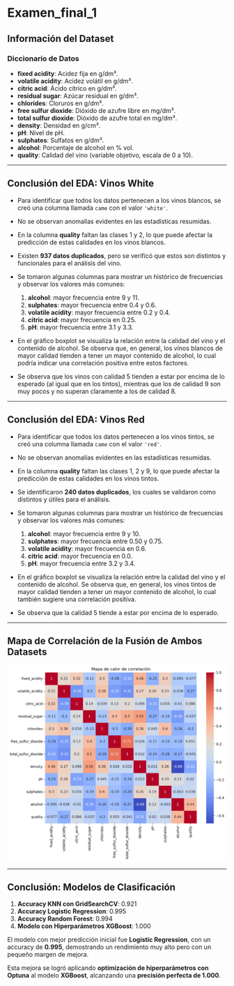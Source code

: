 # Examen\_final\_1

## Información del Dataset

### Diccionario de Datos

* **fixed acidity**: Acidez fija en g/dm³.
* **volatile acidity**: Acidez volátil en g/dm³.
* **citric acid**: Ácido cítrico en g/dm³.
* **residual sugar**: Azúcar residual en g/dm³.
* **chlorides**: Cloruros en g/dm³.
* **free sulfur dioxide**: Dióxido de azufre libre en mg/dm³.
* **total sulfur dioxide**: Dióxido de azufre total en mg/dm³.
* **density**: Densidad en g/cm³.
* **pH**: Nivel de pH.
* **sulphates**: Sulfatos en g/dm³.
* **alcohol**: Porcentaje de alcohol en % vol.
* **quality**: Calidad del vino (variable objetivo, escala de 0 a 10).

---

## Conclusión del EDA: Vinos White

* Para identificar que todos los datos pertenecen a los vinos blancos, se creó una columna llamada `came` con el valor `'white'`.

* No se observan anomalías evidentes en las estadísticas resumidas.

* En la columna **quality** faltan las clases 1 y 2, lo que puede afectar la predicción de estas calidades en los vinos blancos.

* Existen **937 datos duplicados**, pero se verificó que estos son distintos y funcionales para el análisis del vino.

* Se tomaron algunas columnas para mostrar un histórico de frecuencias y observar los valores más comunes:

  1. **alcohol**: mayor frecuencia entre 9 y 11.
  2. **sulphates**: mayor frecuencia entre 0.4 y 0.6.
  3. **volatile acidity**: mayor frecuencia entre 0.2 y 0.4.
  4. **citric acid**: mayor frecuencia en 0.25.
  5. **pH**: mayor frecuencia entre 3.1 y 3.3.

* En el gráfico boxplot se visualiza la relación entre la calidad del vino y el contenido de alcohol. Se observa que, en general, los vinos blancos de mayor calidad tienden a tener un mayor contenido de alcohol, lo cual podría indicar una correlación positiva entre estos factores.

* Se observa que los vinos con calidad 5 tienden a estar por encima de lo esperado (al igual que en los tintos), mientras que los de calidad 9 son muy pocos y no superan claramente a los de calidad 8.

---

## Conclusión del EDA: Vinos Red

* Para identificar que todos los datos pertenecen a los vinos tintos, se creó una columna llamada `came` con el valor `'red'`.

* No se observan anomalías evidentes en las estadísticas resumidas.

* En la columna **quality** faltan las clases 1, 2 y 9, lo que puede afectar la predicción de estas calidades en los vinos tintos.

* Se identificaron **240 datos duplicados**, los cuales se validaron como distintos y útiles para el análisis.

* Se tomaron algunas columnas para mostrar un histórico de frecuencias y observar los valores más comunes:

  1. **alcohol**: mayor frecuencia entre 9 y 10.
  2. **sulphates**: mayor frecuencia entre 0.50 y 0.75.
  3. **volatile acidity**: mayor frecuencia en 0.6.
  4. **citric acid**: mayor frecuencia en 0.0.
  5. **pH**: mayor frecuencia entre 3.2 y 3.4.

* En el gráfico boxplot se visualiza la relación entre la calidad del vino y el contenido de alcohol. Se observa que, en general, los vinos tintos de mayor calidad tienden a tener un mayor contenido de alcohol, lo cual también sugiere una correlación positiva.

* Se observa que la calidad 5 tiende a estar por encima de lo esperado.

---

## Mapa de Correlación de la Fusión de Ambos Datasets

![Gráfico de correlación](assets/map_corr.png)

---

## Conclusión: Modelos de Clasificación

1. **Accuracy KNN con GridSearchCV**: 0.921
2. **Accuracy Logistic Regression**: 0.995
3. **Accuracy Random Forest**: 0.994
4. **Modelo con Hiperparámetros XGBoost**: 1.000

El modelo con mejor predicción inicial fue **Logistic Regression**, con un accuracy de **0.995**, demostrando un rendimiento muy alto pero con un pequeño margen de mejora.

Esta mejora se logró aplicando **optimización de hiperparámetros con Optuna** al modelo **XGBoost**, alcanzando una **precisión perfecta de 1.000**.


  
